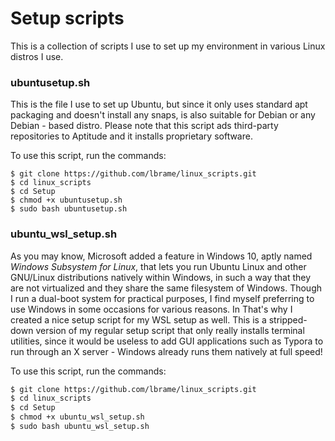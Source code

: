 # Setup scripts

This is a collection of scripts I use to set up my environment in various Linux distros I use.



### ubuntusetup.sh

This is the file I use to set up Ubuntu, but since it only uses standard apt packaging and doesn't install any snaps, is also suitable for Debian or any Debian - based distro. Please note that this script ads third-party repositories to Aptitude and it installs proprietary software.

To use this script, run the commands:

```shell
$ git clone https://github.com/lbrame/linux_scripts.git
$ cd linux_scripts
$ cd Setup
$ chmod +x ubuntusetup.sh
$ sudo bash ubuntusetup.sh
```



### ubuntu_wsl_setup.sh

As you may know, Microsoft added a feature in Windows 10, aptly named *Windows Subsystem for Linux*, that lets you run Ubuntu Linux and other GNU/Linux distributions natively within Windows, in such a way that they are not virtualized and they share the same filesystem of Windows. Though I run a dual-boot system for practical purposes, I find myself preferring to use Windows in some occasions for various reasons. In That's why I created a nice setup script for my WSL setup as well. This is a stripped-down version of my regular setup script that only really installs terminal utilities, since it would be useless to add GUI applications such as Typora to run through an X server - Windows already runs them natively at full speed!

To use this script, run the commands:

```bash
$ git clone https://github.com/lbrame/linux_scripts.git
$ cd linux_scripts
$ cd Setup
$ chmod +x ubuntu_wsl_setup.sh
$ sudo bash ubuntu_wsl_setup.sh
```

